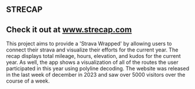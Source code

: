## STRECAP
## Check it out at www.strecap.com
This project aims to provide a 'Strava Wrapped' by allowing users to connect their strava and visualize their efforts for the current year. The recap displays total mileage, hours, elevation, and kudos for the current year. As well, the app shows a visualization of all of the routes the user participated in this year using polyline decoding.
The website was released in the last week of december in 2023 and saw over 5000 visitors over the course of a week.

